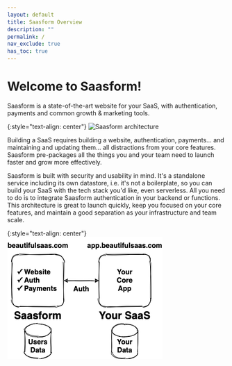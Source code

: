 ```yaml
---
layout: default
title: Saasform Overview
description: ""
permalink: /
nav_exclude: true
has_toc: true
---
```


# Welcome to Saasform!

Saasform is a state-of-the-art website for your SaaS, with authentication, payments and common growth & marketing tools.

{:style="text-align: center"}
![Saasform architecture](./images/saasform-hero.png)

Building a SaaS requires building a website, authentication, payments… and maintaining and updating them… all distractions from your core features. Saasform pre-packages all the things you and your team need to launch faster and grow more effectively.

Saasform is built with security and usability in mind. It's a standalone service including its own datastore, i.e. it's not a boilerplate, so you can build your SaaS with the tech stack you'd like, even serverless. All you need to do is to integrate Saasform authentication in your backend or functions. This architecture is great to launch quickly, keep you focused on your core features, and maintain a good separation as your infrastructure and team scale.

{:style="text-align: center"}
![Saasform architecture](./images/saasform-architecture.png)
